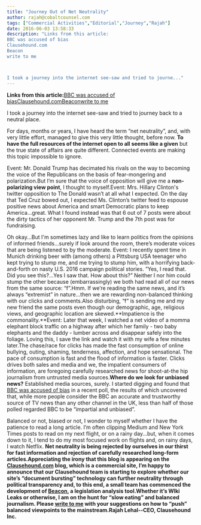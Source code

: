 ```yaml
---
title: "Journey Out of Net Neutrality"
author: rajah@cobaltcounsel.com
tags: ["Commercial Activities","Editorial","Journey","Rajah"]
date: 2016-06-03 13:58:33
description: "Links from this article:
BBC was accused of bias
Clausehound.com
Beacon
write to me



I took a journey into the internet see-saw and tried to journe..."
---
```


**Links from this article:**[BBC was accused of bias](http://www.theguardian.com/media/2015/dec/16/bbc-rated-most-accurate-and-reliable-tv-news-says-ofcom-poll)[Clausehound.com](http://clausehound.com/)[Beacon](http://www.clausehound.org/)[write to me](mailto:rajah@clausehound.com)

I took a journey into the internet see-saw and tried to journey back to a neutral place.

For days, months or years, I have heard the term “net neutrality”, and, with very little effort, managed to give this very little thought, before now.  **To have the full resources of the internet open to all seems like a given** but the true state of affairs are quite different. Connected events are making this topic impossible to ignore.

Event: Mr. Donald Trump has decimated his rivals on the way to becoming the voice of the Republicans on the basis of fear-mongering and polarization.But I’m sure that the voice of opposition will give me a **non-polarizing view point**, I thought to myself.Event: Mrs. Hillary Clinton's twitter opposition to The Donald wasn’t at all what I expected.  On the day that Ted Cruz bowed out, I expected Ms. Clinton’s twitter feed to espouse positive news about America and smart Democratic plans to keep America...great.  What I found instead was that 6 out of 7 posts were about the dirty tactics of her opponent Mr. Trump and the 7th post was for fundraising.

 

 

Oh okay...But I'm sometimes lazy and like to learn politics from the opinions of informed  friends...surely if look around the room, there’s moderate voices that are being listened to by the moderate.  Event:  I recently spent time in Munich drinking beer with (among others) a Pittsburg USA teenager who kept trying to stump me, and me trying to stump him, with a horrifying back-and-forth on nasty U.S. 2016 campaign political stories. ”Yes, I read that. Did you see this?...Yes I saw that. How about this?” Neither I nor him could stump the other because (embarrassingly) we both had read all of our news from the same source:  “f”.Hmm.  If we’re reading the same news, and it’s always “extremist” in nature...then we are rewarding non-balanced thinking with our clicks and comments.Also disturbing, “f” is sending me and my new friend the same posts even though our demographic, age, religious views, and geographic location are skewed.**Impatience is the commonality.**Event: Later that week, I watched a net video of a momma elephant block traffic on a highway after which her family - two baby elephants and the daddy - lumber across and disappear safely into the foliage. Loving this, I save the link and watch it with my wife a few minutes later.The chase/race for clicks has made the fast consumption of online bullying, outing, shaming, tenderness, affection, and hope sensational.  The pace of consumption is fast and the flood of information is faster.  Clicks drives both sales and media and we, the impatient consumers of information, are foregoing carefully researched news for shoot-at-the hip journalism from untrusted media sources.**Where do we look for unbiased news?** Established media sources, surely. I started digging and found that [BBC was accused of bias](http://www.theguardian.com/media/2015/dec/16/bbc-rated-most-accurate-and-reliable-tv-news-says-ofcom-poll) in a recent poll, the results of which uncovered that, while more people consider the BBC an accurate and trustworthy source of TV news than any other channel in the UK, less than half of those polled regarded BBC to be “impartial and unbiased”.

Balanced or not, biased or not, I wonder to myself whether I have the patience to read a long article. I’m often clipping Medium and New York Times posts to read on my next flight, or on a rainy day...but, when it comes down to it, I tend to do my most focused work on flights and, on rainy days, I watch Netflix. **Net neutrality is being rejected by ourselves in our thirst for fast information and rejection of carefully researched long-form articles.**Appreciating the irony that this blog is appearing on the [Clausehound.com](http://clausehound.com/) blog, which is a commercial site,  I’m happy to announce that our Clausehound team is starting to explore whether our site’s “document bursting” technology can further neutrality through political transparency and, to this end, a small team has commenced the development of [Beacon](http://www.clausehound.org/), a legislation analysis tool.Whether it’s WIki Leaks or otherwise, I am on the hunt for “slow eating” and balanced journalism.  Please [write to me](mailto:rajah@clausehound.com) with your suggestions on how to “push” balanced viewpoints to the mainstream.**Rajah Lehal****--CEO, Clausehound Inc.**